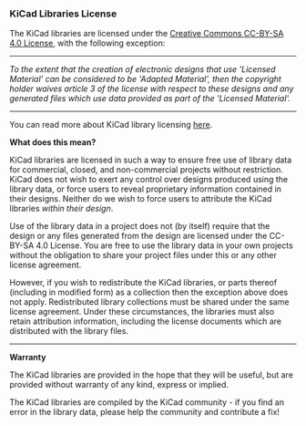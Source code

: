 ### KiCad Libraries License

The KiCad libraries are licensed under the [Creative Commons CC-BY-SA 4.0
License](https://creativecommons.org/licenses/by-sa/4.0/legalcode), with the following
exception:

---------

_To the extent that the creation of electronic designs that use 'Licensed Material' can be
considered to be 'Adapted Material', then the copyright holder waives article 3 of the
license with respect to these designs and any generated files which use data provided as
part of the 'Licensed Material'._

---------

You can read more about KiCad library licensing [here](http://kicad.org/libraries/license).

**What does this mean?**

KiCad libraries are licensed in such a way to ensure free use of library data for
commercial, closed, and non-commercial projects without restriction.
KiCad does not wish to exert any control over designs produced using the library data, or
force users to reveal proprietary information contained in their designs.
Neither do we wish to force users to attribute the KiCad libraries _within their design_.

Use of the library data in a project does not (by itself) require that the design or any
files generated from the design are licensed under the CC-BY-SA 4.0 License.
You are free to use the library data in your own projects without the obligation to share
your project files under this or any other license agreement.

However, if you wish to redistribute the KiCad libraries, or parts thereof (including in
modified form) as a collection then the exception above does not apply.
Redistributed library collections must be shared under the same license agreement.
Under these circumstances, the libraries must also retain attribution information,
including the license documents which are distributed with the library files.

----------------------

**Warranty**

The KiCad libraries are provided in the hope that they will be useful, but are provided
without warranty of any kind, express or implied.

The KiCad libraries are compiled by the KiCad community - if you find an error in the
library data, please help the community and contribute a fix!
